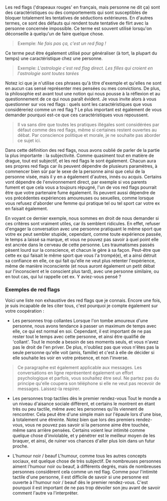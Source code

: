 Les red flags ('drapeaux rouges' en français, mais personne ne dit ça) sont des caractéristiques ou des comportements qui sont susceptibles de bloquer totalement les tentatives de séductions extérieures. En d'autres termes, ce sont des défauts qui rendent toute tentative de flirt avec la personne concernée impossible. Ce terme est souvent utilisé lorsqu'on déconseille à quelqu'un de faire quelque chose.

> Exemple: *Ne fais pas ça, c'est un red flag !*

Ce terme peut être également utilisé pour généraliser (à tort, la plupart du temps) une caractéristique chez une personne.

> Exemple: *L'astrologie c'est red flag direct. Les filles qui croient en l'astrologie sont toutes tarées*

Notez ici que je n'utilise ces phrases qu'à titre d'exemple et qu'elles ne sont en aucun cas sensé représenter mes pensées ou mes convictions. De plus, la philosophie est avant tout une notion qui nous pousse à la réflexion et au questionnement de ce qui nous paraît évident. Je vous invite alors à vous questionner sur vos red flags : quels sont les caractéristiques que vous considéreriez comme un red flag ? Le plus important est également de vous demander pourquoi est-ce que ces caractéristiques vous repoussent.

> Il va sans dire que toutes les pratiques illégales sont considérées par défaut comme des red flags, même si certaines restent ouvertes au débat. Par conscience politique et morale, je ne souhaite pas aborder ce sujet ici. 

Dans cette définition des red flags, nous avons oublié de parler de la partie la plus importante : la subjectivité. Comme quasiment tout en matière de drague, tout est subjectif, et les red flags le sont également. Chacun aura ses propres red flags car ils peuvent dépendre de plusieurs paramètres, à commencer bien sûr par le sexe de la personne ainsi que celui de la personne visée, mais il y en a également d'autres, innés ou acquis. Certains vont dépendre de l'environnement direct, par exemple si vos parents fument et que cela vous a toujours répugné, l'un de vos red flags pourrait être que votre partenaire fume également. Ils peuvent aussi dépendre de vos précédentes expériences amoureuses ou sexuelles, comme lorsque vous refusez d'aborder une femme qui pratique tel ou tel sport car votre ex en faisait également.

En voyant ce dernier exemple, nous sommes en droit de nous demander si ces critères sont vraiment utiles, car ils semblent ridicules. En effet, refuser d'engager la conversation avec une personne pratiquant le même sport que votre ex peut sembler stupide, cependant, comme toute expérience passée, le temps a laissé sa marque, et vous ne pouvez pas savoir à quel point elle est ancrée dans le cerveau de cette personne. Les traumatismes passés pèsent lourd sur la conscience, et chacun le gère à sa façon. Peut-être que cette ex qui faisait le même sport que vous l'a trompé(e), et a ainsi détruit sa confiance en elle, ce qui fait qu'elle ne veut plus retenter l'expérience, même de manière inconsciente (et nous auront également un petit débat sur l'inconscient et le conscient plus tard), avec une personne similaire, ou en tout cas, qui lui rappelle cet ex. Y aviez-vous pensé ?

### Exemples de red flags

Voici une liste non exhaustive des red flags que je connais. Encore une fois, je suis incapable de les citer tous, c'est pourquoi je compte également sur votre coopération :

- Les personnes trop collantes
Lorsque l'on tombe amoureux d'une personne, nous avons tendance à passer un maximum de temps avec elle, ce qui est normal en soi. Cependant, il est important de ne pas rester tout le temps avec cette personne, et ainsi être qualifié de 'collant'. Tout le monde a besoin de ses moments seuls, et vous n'avez pas le droit de l'en priver. De plus, n'oubliez pas que vous n'êtes pas la seule personne qu'elle voit (amis, famille) et c'est à elle de décider si elle souhaite les voir en votre présence, et non l'inverse.

> Ce paragraphe est également applicable aux messages. Les conversations en ligne représentent également un effort psychologique et parfois, vous souhaitez être seul. Ne partez pas du principe qu'elle coupera son téléphone si elle ne veut pas recevoir de messages. Laissez-la respirer.

- Les personnes trop tactiles dès le premier rendez-vous
Tout le monde a un niveau d'aisance sociale différent, et certains le montrent en étant très ou peu tactile, même avec les personnes qu'ils viennent de rencontrer. Cela peut être d'une simple main sur l'épaule lors d'une bise, à totalement une étreinte. Notez bien que lors des premiers rendez-vous, vous ne pouvez pas savoir si la personne aime être touchée, même sans arrière pensées. Certains voient leur intimité comme quelque chose d'inviolable, et y pénétrer est le meilleur moyen de les braquer, et ainsi, de ruiner vos chances d'aller plus loin dans un futur proche.

- L'humour noir / beauf
L'humour, comme tous les autres concepts sociaux, est quelque chose de très subjectif. De nombreuses personnes aiment l'humour noir ou beauf, à différents degrés, mais de nombreuses personnes considèrent cela comme un red flag. Comme pour l'intimité tactile d'une personne, il est difficile de savoir si une personne est ouverte à l'humour noir / beauf dès le premier rendez-vous. C'est pourquoi il est important de ne pas trop dévoiler son jeu avant de savoir comment l'autre va l'interpréter. 